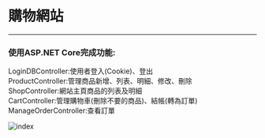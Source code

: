 # 購物網站

<hr/>
<h3>使用ASP.NET Core完成功能:</h3>

LoginDBController:使用者登入(Cookie)、登出<br/>
ProductController:管理商品新增、列表、明細、修改、刪除<br/>
ShopController:網站主頁商品的列表及明細<br/>
CartController:管理購物車(刪除不要的商品)、結帳(轉為訂單)<br/>
ManageOrderController:查看訂單<br/>

![index](https://user-images.githubusercontent.com/109405020/184499261-3304fc4f-2384-45af-8b4f-5388fefc029b.PNG)
